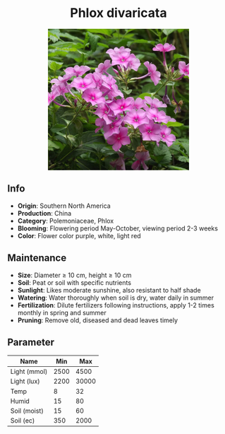 <h1 align='center'>Phlox divaricata</h1>
<p align="center">
    <img 
        align='center'
        width='320'
        src="../images/phlox divaricata.png" 
        alt='Phlox divaricata' />
</p>

## Info

 - **Origin**: Southern North America
 - **Production**: China
 - **Category**: Polemoniaceae, Phlox
 - **Blooming**: Flowering period May-October, viewing period 2-3 weeks
 - **Color**: Flower color purple, white, light red

## Maintenance

 - **Size**: Diameter ≥ 10 cm, height ≥ 10 cm
 - **Soil**: Peat or soil with specific nutrients
 - **Sunlight**: Likes moderate sunshine, also resistant to half shade
 - **Watering**: Water thoroughly when soil is dry, water daily in summer
 - **Fertilization**: Dilute fertilizers following instructions, apply 1-2 times monthly in spring and summer
 - **Pruning**: Remove old, diseased and dead leaves timely

## Parameter

| Name         | Min  | Max   |
|--------------|------|-------|
| Light (mmol) | 2500 | 4500  |
| Light (lux)  | 2200 | 30000 |
| Temp         | 8    | 32    |
| Humid        | 15   | 80    |
| Soil (moist) | 15   | 60    |
| Soil (ec)    | 350  | 2000  |